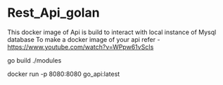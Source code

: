 # Rest_Api_golan
This docker image of Api is build to interact with local instance of Mysql database
To make a docker image of your api refer -https://www.youtube.com/watch?v=WPpw61vScIs
   
go build
./modules

docker run -p 8080:8080 go_api:latest
